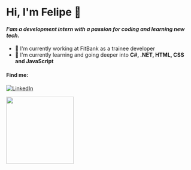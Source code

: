 # Hi, I'm Felipe :call_me_hand:

#### <em>I'am a development intern with a passion for coding and learning new tech.</em>

- 🔭 I'm currently working at FitBank as a trainee developer
- 🌱 I'm currently learning and going deeper into <strong>C#, .NET, HTML, CSS and JavaScript</strong>

#### Find me:
[![LinkedIn](https://img.shields.io/badge/LinkedIn-0077B5?style=for-the-badge&logo=linkedin&logoColor=white)](https://www.linkedin.com/in/felipefrranca/)

<div>
  <a href="https://github.com/felipefrranca"> <img height="180em" src="https://github-readme-stats.vercel.app/api?username=felipefrranca&show_icons=true&theme=tokyonight&include_all_commits=true&count_private=true"/>

<!-- 
- 📚 I'am currently in the 4th semester of the Bachelor of Computer Science at IFCE
- 👯 I’m looking to collaborate on ... 
- 🤔 I’m looking for help with ...
- 💬 Ask me about ... 
- 📫 How to reach me: ...
- 😄 Pronouns: 
- ⚡ Fun fact: ...
-->
